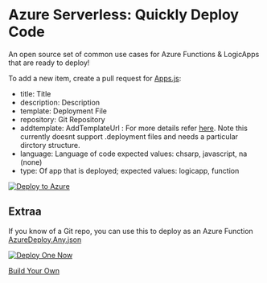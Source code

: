 # Azure Serverless: Quickly Deploy Code
An open source set of common use cases for Azure Functions & LogicApps that are ready to deploy!

To add a new item, create a pull request for [Apps.js](http://functionlibrary.azurewebsites.net/assets/data/apps.js):
- title: Title
- description: Description
- template: Deployment File
- repository: Git Repository
- addtemplate: AddTemplateUrl : For more details refer [here](https://github.com/fashaikh/GitHubReZip). Note this currently doesnt support .deployment files and needs a particular dirctory structure.
- language: Language of code expected values: chsarp, javascript, na (none)
- type: Of app that is deployed; expected values: logicapp, function

[![Deploy to Azure](http://azuredeploy.net/deploybutton.svg)](https://portal.azure.com/#create/Microsoft.Template/uri/https%3A%2F%2Fraw.githubusercontent.com%2Fjefking%2FFunctionLibrary%2Fmaster%2Fazuredeploy.json)

## Extraa

If you know of a Git repo, you can use this to deploy as an Azure Function [AzureDeploy.Any.json](https://github.com/jefking/FunctionLibrary/blob/master/azuredeploy.any.json)

[![Deploy One Now](http://azuredeploy.net/deploybutton.svg)](https://portal.azure.com/#create/Microsoft.Template/uri/https%3A%2F%2Fraw.githubusercontent.com%2Fjefking%2FFunctionLibrary%2Fmaster%2Fazuredeploy.any.json)

[Build Your Own](http://functionlibrary.azurewebsites.net/build.htm)